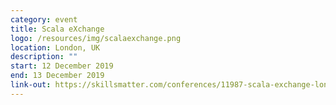 ```yaml
---
category: event
title: Scala eXchange
logo: /resources/img/scalaexchange.png
location: London, UK
description: ""
start: 12 December 2019
end: 13 December 2019
link-out: https://skillsmatter.com/conferences/11987-scala-exchange-london-2019
---
```

